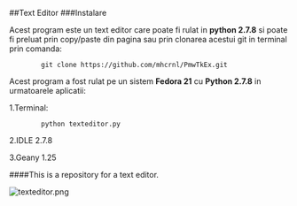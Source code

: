 ##Text Editor
###Instalare

Acest program este un text editor care poate fi rulat in **python 2.7.8** si poate fi preluat prin copy/paste din pagina []() sau prin clonarea acestui git in terminal prin comanda:

            git clone https://github.com/mhcrnl/PmwTkEx.git
    
Acest program a fost rulat pe un sistem **Fedora 21** cu **Python 2.7.8** in urmatoarele aplicatii:

1.Terminal:

            python texteditor.py
    
2.IDLE 2.7.8

3.Geany 1.25

####This is a repository for a text editor.

![texteditor.png](PmwTkEx/img/texteditor.png)

